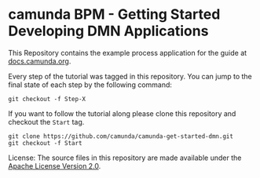 # camunda BPM - Getting Started Developing DMN Applications

This Repository contains the example process application for the guide at [docs.camunda.org](https://docs.camunda.org/get-started/dmn/).

Every step of the tutorial was tagged in this repository. You can jump to the final state of each step
by the following command:

```
git checkout -f Step-X
```

If you want to follow the tutorial along please clone this repository and checkout the `Start` tag.

```
git clone https://github.com/camunda/camunda-get-started-dmn.git
git checkout -f Start
```

License: The source files in this repository are made available under the [Apache License Version 2.0](./LICENSE).
